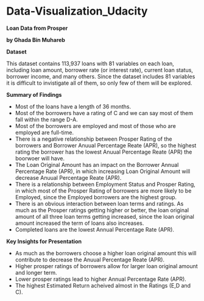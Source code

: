 # Data-Visualization_Udacity
**Loan Data from Prosper**

**by Ghada Bin Muhareb**

**Dataset**

This dataset contains 113,937 loans with 81 variables on each loan, including loan amount,  borrower rate (or interest rate), current loan status, borrower income, and many others.  Since the dataset includes 81 variables it is difficult to invistigate all of them, so only few of them  will be explored. 

**Summary of Findings**
* Most of the loans have a length of 36 months.
* Most of the borrowers have a rating of C and we can say most of them fall within the range D-A.
* Most of the borrowers are employed and most of those who are employed are full-time.
* There is a negative relationship between Prosper Rating of the borrowers and Borrower Anuual Percentage  Reate (APR), so the highest rating the borrower has the lowest Anuual Percentage Reate (APR)  the boorwoer will have.
* The Loan Original Amount has an impact on the Borrower Annual Percentage Rate (APR), in which increasing  Loan Original Amount will decrease Anuual Percentage Reate (APR).
* There is a relationship between Employment Status and Prosper Rating, in which most of the Prosper Rating  of borrowers are more likely to be Employed, since the Employed borrowers are the highest group.
* There is an obvious interaction between loan terms and ratings. As much as the Prosper ratings getting higher  or better, the loan original amount of all three loan terms getting increased, since the loan original amount  increased the term of loans also increases.
* Completed loans are the lowest Annual Percentage Rate (APR).  

**Key Insights for Presentation**
* As much as the borrowers choose a higher loan original amount this will contribute to decrease the Anuual  Percentage Reate (APR). 
* Higher prosper ratings of borrowers allow for larger loan original amount and longer term. 
* Lower prosper ratings lead to higher Annual Percentage Rate (APR). 
* The highest Estimated Return acheived almost in the Ratings (E,D and C).
